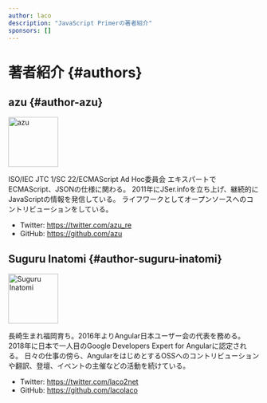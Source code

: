 ```yaml
---
author: laco
description: "JavaScript Primerの著者紹介"
sponsors: []
---
```


# 著者紹介 {#authors}

## azu {#author-azu}

<img src="https://avatars.githubusercontent.com/u/19714?v=4" width="100" height="100" alt="azu" />

ISO/IEC JTC 1/SC 22/ECMAScript Ad Hoc委員会 エキスパートでECMAScript、JSONの仕様に関わる。
2011年にJSer.infoを立ち上げ、継続的にJavaScriptの情報を発信している。
ライフワークとしてオープンソースへのコントリビューションをしている。

- Twitter: https://twitter.com/azu_re
- GitHub: https://github.com/azu

## Suguru Inatomi {#author-suguru-inatomi}

<img src="https://avatars.githubusercontent.com/u/106438?v=4" width="100" height="100" alt="Suguru Inatomi" />

長崎生まれ福岡育ち。2016年よりAngular日本ユーザー会の代表を務める。
2018年に日本で一人目のGoogle Developers Expert for Angularに認定される。
日々の仕事の傍ら、AngularをはじめとするOSSへのコントリビューションや翻訳、登壇、イベントの主催などの活動を続けている。

- Twitter: https://twitter.com/laco2net
- GitHub: https://github.com/lacolaco
